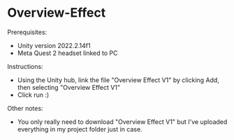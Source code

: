 # Overview-Effect

Prerequisites:
- Unity version 2022.2.14f1
- Meta Quest 2 headset linked to PC

Instructions:
- Using the Unity hub, link the file "Overview Effect V1" by clicking Add, then selecting "Overview Effect V1"
- Click run :)

Other notes:
- You only really need to download "Overview Effect V1" but I've uploaded everything in my project folder just in case.

